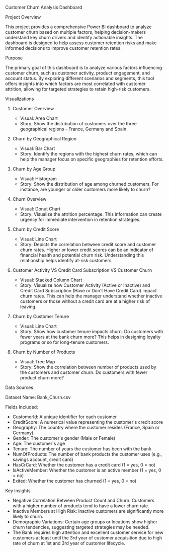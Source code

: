 Customer Churn Analysis Dashboard

Project Overview

This project provides a comprehensive Power BI dashboard to analyze customer churn based on multiple factors, helping decision-makers understand key churn drivers and identify actionable insights. The dashboard is designed to help assess customer retention risks and make informed decisions to improve customer retention rates.

Purpose

The primary goal of this dashboard is to analyze various factors influencing customer churn, such as customer activity, product engagement, and account status. By exploring different scenarios and segments, this tool offers insights into which factors are most correlated with customer attrition, allowing for targeted strategies to retain high-risk customers.

Visualizations

1. Customer Overview
   - Visual: Area Chart
   - Story: Show the distribution of customers over the three geographical regions - France, Germany and Spain.
  
2. Churn by Geographical Region
   - Visual: Bar Chart
   - Story: Identify the regions with the highest churn rates, which can help the manager focus on specific geographies for retention efforts.

3. Churn by Age Group
   - Visual: Histogram
   - Story: Show the distribution of age among churned customers. For instance, are younger or older customers more likely to churn?
  
4. Churn Overview
   - Visual: Donut Chart
   - Story: Visualize the attrition percentage. This information can create urgency for immediate intervention in retention strategies.

5. Churn by Credit Score
   - Visual: Line Chart
   - Story: Depicts the correlation between credit score and customer churn rates. Higher or lower credit scores can be an indicator of financial health and potential churn risk. Understanding this relationship helps identify at-risk customers.

6. Customer Activity VS Credit Card Subscription VS Customer Churn
   - Visual: Stacked Column Chart
   - Story: Visualize how Customer Activity (Active or Inactive) and Credit Card Subscription (Have or Don't Have Credit Card) impact churn rates. This can help the manager understand whether inactive customers or those without a credit card are at a higher risk of leaving.

7. Churn by Customer Tenure
   - Visual: Line Chart
   - Story: Show how customer tenure impacts churn. Do customers with fewer years at the bank churn more? This helps in designing loyalty programs or so for long-tenure customers.
  
8. Churn by Number of Products
   - Visual: Tree Map
   - Story: Show the correlation between number of products used by the customers and customer churn. Do customers with fewer product churn more?

Data Sources

Dataset Name: Bank_Churn.csv

Fields Included:
- CustomerId: A unique identifier for each customer
- CreditScore: A numerical value representing the customer's credit score
- Geography: The country where the customer resides (France, Spain or Germany)
- Gender: The customer's gender (Male or Female)
- Age: The customer's age
- Tenure: The number of years the customer has been with the bank
- NumOfProducts: The number of bank products the customer uses (e.g., savings account, credit card)
- HasCrCard: Whether the customer has a credit card (1 = yes, 0 = no)
- IsActiveMember: Whether the customer is an active member (1 = yes, 0 = no)
- Exited: Whether the customer has churned (1 = yes, 0 = no)
 
Key Insights

- Negative Correlation Between Product Count and Churn: Customers with a higher number of products tend to have a lower churn rate.
- Inactive Members at High Risk: Inactive customers are significantly more likely to churn.
- Demographic Variations: Certain age groups or locations show higher churn tendencies, suggesting targeted strategies may be needed.
- The Bank requires high attention and excellent customer service for new customers at least until the 3rd year of customer acquisition due to high rate of churn at 1st and 3rd year of customer lifecycle.

